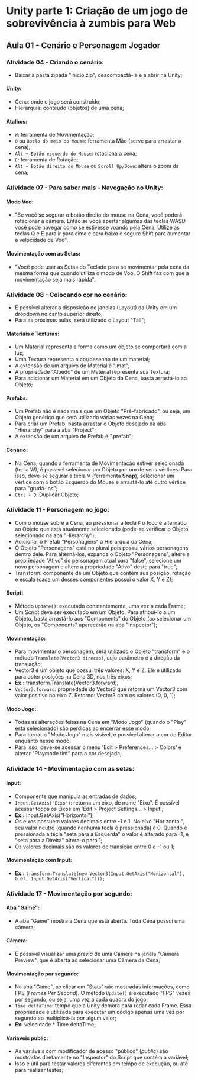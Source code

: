 # Unity parte 1: Criação de um jogo de sobrevivência à zumbis para Web

## Aula 01 - Cenário e Personagem Jogador

### Atividade 04 - Criando o cenário:

- Baixar a pasta zipada "Inicio.zip", descompactá-la e a abrir na Unity;

#### Unity:

- Cena: onde o jogo será construído;
- Hierarquia: conteúdo (objetos) de uma cena;

#### Atalhos:

- `W`: ferramenta de Movimentação;
- `Q` ou `Botão do meio do Mouse`: ferramenta Mão (serve para arrastar a cena);
- `Alt + Botão esquerdo do Mouse`: rotaciona a cena;
- `E`: ferramenta de Rotação;
- `Alt + Botão direito do Mouse` ou `Scroll Up/Down`: altera o zoom da cena;

### Atividade 07 - Para saber mais - Navegação no Unity:

#### Modo Voo:

- "Se você se segurar o botão direito do mouse na Cena, você poderá rotacionar a câmera. Então se você apertar algumas das teclas WASD você pode navegar como se estivesse voando pela Cena. Utilize as teclas Q e E para ir para cima e para baixo e segure Shift para aumentar a velocidade de Voo".

#### Movimentação com as Setas:

- "Você pode usar as Setas​ do Teclado para se movimentar pela cena da mesma forma que quando utiliza o modo de Voo. O Shift ​faz com que a movimentação seja mais rápida".

### Atividade 08 - Colocando cor no cenário:

- É possível alterar a disposição de janelas (Layout) da Unity em um dropdown no canto superior direito;
- Para as próximas aulas, será utilizado o Layout "Tall";

#### Materiais e Texturas:

- Um Material representa a forma como um objeto se comportará com a luz;
- Uma Textura representa a cor/desenho de um material;
- A extensão de um arquivo de Material é ".mat";
- A propriedade "Albedo" de um Material representa sua Textura;
- Para adicionar um Material em um Objeto da Cena, basta arrastá-lo ao Objeto;

#### Prefabs:

- Um Prefab não é nada mais que um Objeto "Pré-fabricado", ou seja, um Objeto genérico que será utilizado várias vezes na Cena;
- Para criar um Prefab, basta arrastar o Objeto desejado da aba "Hierarchy" para a aba "Project";
- A extensão de um arquivo de Prefab é ".prefab";

#### Cenário:

- Na Cena, quando a ferramenta de Movimentação estiver selecionada (tecla W), é possível selecionar um Objeto por um de seus vértices. Para isso, deve-se segurar a tecla V (ferramenta **Snap**), selecionar um vértice com o botão Esquerdo do Mouse e arrastá-lo até outro vértice para "grudá-los";
- `Ctrl + D`: Duplicar Objeto;

### Atividade 11 - Personagem no jogo:

- Com o mouse sobre a Cena, ao pressionar a tecla `F` o foco é alternado ao Objeto que está atualmente selecionado (pode-se verificar o Objeto selecionado na aba "Hierarchy");
- Adicionar o Prefab "Personagens" à Hierarquia da Cena;
- O Objeto "Personagens" está no plural pois possui vários personagens dentro dele. Para alterná-los, expanda o Objeto "Personagens", altere a propriedade "Ativo" do personagem atual para "false", selecione um novo personagem e altere a propriedade "Ativo" deste para "true";
- Transform: componente de um Objeto que contém sua posição, rotação e escala (cada um desses componentes possui o valor X, Y e Z);

#### Script:

- Método `Update()`: executado constantemente, uma vez a cada Frame;
- Um Script deve ser executado em um Objeto. Para atribuí-lo a um Objeto, basta arrastá-lo aos "Components" do Objeto (ao selecionar um Objeto, os "Components" aparecerão na aba "Inspector");

#### Movimentação:

- Para movimentar o personagem, será utilizado o Objeto "transform" e o método `Translate(Vector3 direcao)`, cujo parâmetro é a direção da translação;
- Vector3 é um objeto que possui três valores: X, Y e Z. Ele é utilizado para obter posições na Cena 3D, nos três eixos;
- **Ex.:** transform.Translate(Vector3.forward);
- `Vector3.forward`: propriedade do Vector3 que retorna um Vector3 com valor positivo no eixo Z. Retorno: Vector3 com os valores (0, 0, 1);

#### Modo Jogo:

- Todas as alterações feitas na Cena em "Modo Jogo" (quando o "Play" está selecionado) são perdidas ao encerrar esse modo;
- Para tornar o "Modo Jogo" mais visível, é possível alterar a cor do Editor enquanto nesse modo;
- Para isso, deve-se acessar o menu 'Edit > Preferences... > Colors' e alterar "Playmode tint" para a cor desejada;

### Atividade 14 - Movimentação com as setas:

#### Input:

- Componente que manipula as entradas de dados;
- `Input.GetAxis("Eixo")`: retorna um eixo, de nome "Eixo". É possível acessar todos os Eixos em 'Edit > Project Settings... > Input';
- **Ex.:** Input.GetAxis("Horizontal");
- Os eixos possuem valores decimais entre -1 e 1. No eixo "Horizontal", seu valor neutro (quando nenhuma tecla é pressionada) é 0. Quando é pressionada a tecla "seta para a Esquerda" o valor é alterado para -1, e "seta para a Direita" altera-o para 1;
- Os valores decimais são os valores de transição entre 0 e -1 ou 1;

#### Movimentação com Input:

- **Ex.:** `transform.Translate(new Vector3(Input.GetAxis("Horizontal"), 0.0f, Input.GetAxis("Vertical")));`

### Atividade 17 - Movimentação por segundo:

#### Aba "Game":

- A aba "Game" mostra a Cena que está aberta. Toda Cena possui uma câmera;

#### Câmera:

- É possível visualizar uma _prévia_ de uma Câmera na janela "Camera Preview", que é aberta ao selecionar uma Câmera da Cena;

#### Movimentação por segundo:

- Na aba "Game", ao clicar em "Stats" são mostradas informações, como FPS (_Frames Per Second_). O método `Update()` é executado "FPS" vezes por segundo, ou seja, uma vez a cada quadro do jogo;
- `Time.deltaTime`: tempo que a Unity demora para rodar cada Frame. Essa propriedade é utilizada para executar um código apenas uma vez por segundo ao multiplicá-la por algum valor;
- **Ex:** velocidade * Time.deltaTime;

#### Variáveis public:

- As variáveis com modificador de acesso "público" (_public_) são mostradas diretamente no "Inspector" do Script que contém a variável;
- Isso é útil para testar valores diferentes em tempo de execução, ou até para realizar testes;
